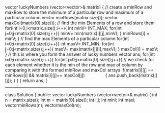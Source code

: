 vector<int> luckyNumbers (vector<vector<int>>& matrix) {
// create a minRow and maxRow to store the minimum of a particular row and maximum of a particular column
vector<int> minRows(matrix.size());
vector<int> maxCol(matrix[0].size());
// find the min Elements of a row and store them
for(int i=0;i<matrix.size();i++){
int minV= INT_MAX;
for(int j=0;j<matrix[0].size();j++){
minV= min(matrix[i][j],minV);
}
minRows[i] = minV;
}
// find the max Elements of a particular column
for(int i=0;i<matrix[0].size();i++){
int maxV= INT_MIN;
for(int j=0;j<matrix.size();j++){
maxV= max(matrix[j][i],maxV);
}
maxCol[i] = maxV;
}
// this is where you form the answer of lucky numbers
vector<int> ans;
for(int i=0;i<matrix.size();i++){
for(int j=0;j<matrix[0].size();j++){
// we check for each element whether it is the min of the row and max of column by comparing it with the formed minRow and maxCol arrays
if(matrix[i][j] == minRows[i] && matrix[i][j]== maxCol[j])                 {
ans.push_back(matrix[i][j]);
}
}
}
return ans;
}
*********************************************************
class Solution {
public:
vector<int> luckyNumbers (vector<vector<int>>& matrix) {
int n = matrix.size();
int m = matrix[0].size();
int i,j;
int mini;
int maxi;
vector<int>minRows(n);
vector<int>maxCol(m);